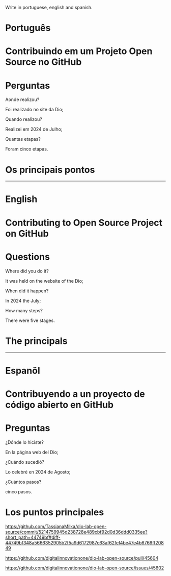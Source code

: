 Write in portuguese, english and spanish.

# Português

#  Contribuindo em um Projeto Open Source no GitHub

# Perguntas

Aonde realizou?

Foi realizado no site da Dio;

Quando realizou?

Realizei em 2024 de Julho;

Quantas etapas?

Foram cinco etapas.

# Os principais pontos


--------------------------------------------------------------------------------------------------------------------------------

# English

# Contributing to Open Source Project on GitHub

# Questions

Where did you do it?

It was held on the website of the Dio;

When did it happen?

In 2024 the July;

How many steps?

There were five stages.

# The principals



--------------------------------------------------------------------------------------------------------------------------------

# Espanõl

# Contribuyendo a un proyecto de código abierto en GitHub

#  Preguntas

¿Dónde lo hiciste?

En la página web del Dio;

¿Cuándo sucedió?

Lo celebré en 2024 de Agosto;

¿Cuántos pasos?

cinco pasos.

# Los puntos principales






https://github.com/TassianaMilka/dio-lab-open-source/commit/5214759945d238728e489cbf92d0d36ddd0335ee?short_path=44749bf#diff-44749bf348a5666352905b2f5a9d6172987c63af62fef4be47e4b6766ff20849


https://github.com/digitalinnovationone/dio-lab-open-source/pull/45604


https://github.com/digitalinnovationone/dio-lab-open-source/issues/45602
